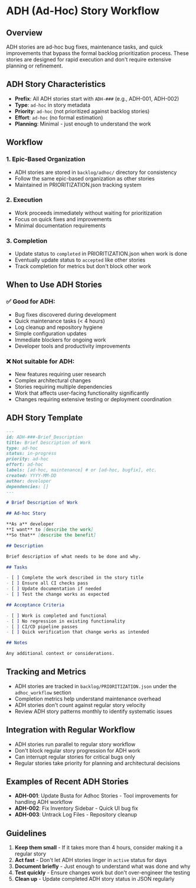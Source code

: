 # ADH (Ad-Hoc) Story Workflow

## Overview

ADH stories are ad-hoc bug fixes, maintenance tasks, and quick improvements that bypass the formal backlog prioritization process. These stories are designed for rapid execution and don't require extensive planning or refinement.

## ADH Story Characteristics

- **Prefix**: All ADH stories start with `ADH-###` (e.g., ADH-001, ADH-002)
- **Type**: `ad-hoc` in story metadata
- **Priority**: `ad-hoc` (not prioritized against backlog stories)
- **Effort**: `ad-hoc` (no formal estimation)
- **Planning**: Minimal - just enough to understand the work

## Workflow

### 1. Epic-Based Organization
- ADH stories are stored in `backlog/adhoc/` directory for consistency
- Follow the same epic-based organization as other stories
- Maintained in PRIORITIZATION.json tracking system

### 2. Execution
- Work proceeds immediately without waiting for prioritization
- Focus on quick fixes and improvements
- Minimal documentation requirements

### 3. Completion
- Update status to `completed` in PRIORITIZATION.json when work is done
- Eventually update status to `accepted` like other stories
- Track completion for metrics but don't block other work

## When to Use ADH Stories

### ✅ Good for ADH:
- Bug fixes discovered during development
- Quick maintenance tasks (< 4 hours)
- Log cleanup and repository hygiene
- Simple configuration updates
- Immediate blockers for ongoing work
- Developer tools and productivity improvements

### ❌ Not suitable for ADH:
- New features requiring user research
- Complex architectural changes
- Stories requiring multiple dependencies
- Work that affects user-facing functionality significantly
- Changes requiring extensive testing or deployment coordination

## ADH Story Template

```markdown
---
id: ADH-###-Brief_Description
title: Brief Description of Work
type: ad-hoc
status: in-progress  
priority: ad-hoc
effort: ad-hoc
labels: [ad-hoc, maintenance] # or [ad-hoc, bugfix], etc.
created: YYYY-MM-DD
author: developer
dependencies: []
---

# Brief Description of Work

## Ad-hoc Story

**As a** developer  
**I want** to [describe the work]  
**So that** [describe the benefit]

## Description

Brief description of what needs to be done and why.

## Tasks

- [ ] Complete the work described in the story title
- [ ] Ensure all CI checks pass
- [ ] Update documentation if needed
- [ ] Test the change works as expected

## Acceptance Criteria

- [ ] Work is completed and functional
- [ ] No regression in existing functionality
- [ ] CI/CD pipeline passes
- [ ] Quick verification that change works as intended

## Notes

Any additional context or considerations.
```

## Tracking and Metrics

- ADH stories are tracked in `backlog/PRIORITIZATION.json` under the `adhoc_workflow` section
- Completion metrics help understand maintenance overhead
- ADH stories don't count against regular story velocity
- Review ADH story patterns monthly to identify systematic issues

## Integration with Regular Workflow

- ADH stories run parallel to regular story workflow
- Don't block regular story progression for ADH work
- Can interrupt regular stories for critical bugs only
- Regular stories take priority for planning and architectural decisions

## Examples of Recent ADH Stories

- **ADH-001**: Update Busta for Adhoc Stories - Tool improvements for handling ADH workflow
- **ADH-002**: Fix Inventory Sidebar - Quick UI bug fix
- **ADH-003**: Untrack Log Files - Repository cleanup

## Guidelines

1. **Keep them small** - If it takes more than 4 hours, consider making it a regular story
2. **Act fast** - Don't let ADH stories linger in `active` status for days
3. **Document briefly** - Just enough to understand what was done and why
4. **Test quickly** - Ensure changes work but don't over-engineer the testing
5. **Clean up** - Update completed ADH story status in JSON regularly
